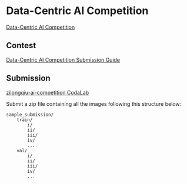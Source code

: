 # Data-Centric AI Competition

[Data-Centric AI Competition](https://https-deeplearning-ai.github.io/data-centric-comp/)

## Contest

[Data-Centric AI Competition Submission Guide](https://worksheets.codalab.org/worksheets/0x7a8721f11e61436e93ac8f76da83f0e6)

## Submission

[zilongqiu-ai-competition CodaLab](https://worksheets.codalab.org/worksheets/0x5e0056b28ee94cf6bd3175657601fc54)

Submit a zip file containing all the images following this structure below:

```
sample_submission/
    train/
        i/
        ii/
        iii/
        iv/
        ...
    val/
        i/
        ii/
        iii/
        iv/
        ...
```

